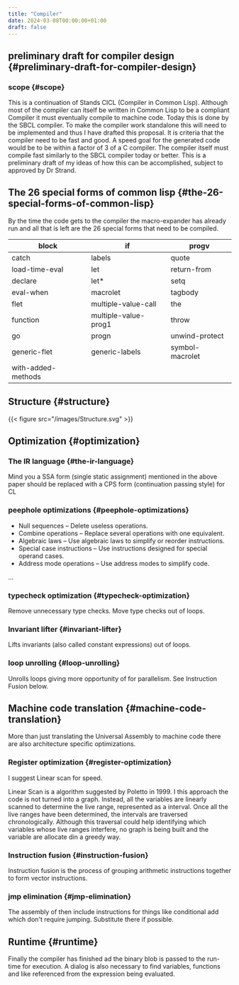 ```yaml
---
title: "Compiler"
date: 2024-03-08T00:00:00+01:00
draft: false
---
```


## preliminary draft for compiler design {#preliminary-draft-for-compiler-design}


### scope {#scope}

This is a continuation of Stands CICL (Compiler in Common
Lisp). Although most of the compiler can itself be written in Common
Lisp  to be a compliant Compiler it must eventually compile  to
machine code. Today this is done by the SBCL compiler. To make the
compiler work standalone this will need to be implemented and thus I have drafted this
proposal. It is criteria that the compiler need to be fast and good. A speed
goal for the generated code would be to be within a factor of 3 of a C compiler. The
compiler itself must compile fast similarly to the SBCL compiler today or
better. This is a preliminary draft of my ideas of how this can be
accomplished, subject to approved by Dr Strand.


## The 26 special forms of common lisp {#the-26-special-forms-of-common-lisp}

By the time the code gets to the compiler the macro-expander has already run and all that
is left are the 26 special forms that need to be compiled.

| block              | if                   | progv           |
|--------------------|----------------------|-----------------|
| catch              | labels               | quote           |
| load-time-eval     | let                  | return-from     |
| declare            | let\*                | setq            |
| eval-when          | macrolet             | tagbody         |
| flet               | multiple-value-call  | the             |
| function           | multiple-value-prog1 | throw           |
| go                 | progn                | unwind-protect  |
| generic-flet       | generic-labels       | symbol-macrolet |
| with-added-methods |                      |                 |


## Structure {#structure}

{{< figure src="/images/Structure.svg" >}}


## Optimization {#optimization}


### The IR language {#the-ir-language}

Mind you a SSA form (single static assignment) mentioned in the above
paper should be replaced with a CPS form (continuation passing style) for CL


### peephole optimizations {#peephole-optimizations}

-   Null sequences – Delete useless operations.
-   Combine operations – Replace several operations with one equivalent.
-   Algebraic laws – Use algebraic laws to simplify or reorder instructions.
-   Special case instructions – Use instructions designed for special operand cases.
-   Address mode operations – Use address modes to simplify code.

...


### typecheck optimization {#typecheck-optimization}

Remove unnecessary type checks. Move type checks out of loops.


### Invariant lifter {#invariant-lifter}

Lifts invariants (also called constant expressions) out of loops.


### loop unrolling {#loop-unrolling}

Unrolls loops giving more opportunity of for parallelism. See Instruction Fusion below.


## Machine code translation {#machine-code-translation}

More than just translating the Universal Assembly to machine code there are also
architecture specific optimizations.


### Register optimization {#register-optimization}

I suggest Linear scan for speed.

Linear Scan is a algorithm suggested by Poletto in 1999. I this
approach the code is not turned into a graph. Instead, all the
variables are linearly scanned to determine the live range,
represented as a interval. Once all the live ranges have been
determined, the intervals are traversed chronologically. Although this
traversal could help identifying which variables whose live ranges
interfere, no graph is being built and the variable are allocate din
a greedy way.


### Instruction fusion {#instruction-fusion}

Instruction fusion is the process of grouping arithmetic instructions together to form
vector instructions.


### jmp elimination {#jmp-elimination}

The assembly of then include instructions for things like conditional add which don't require
jumping. Substitute there if possible.


## Runtime {#runtime}

Finally the compiler has finished ad the binary blob is passed to the run-time for
execution. A dialog is also necessary to find variables, functions and like referenced from
the expression being evaluated.
